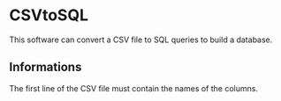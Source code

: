 # CSVtoSQL
This software can convert a CSV file to SQL queries to build a database.

## Informations
The first line of the CSV file must contain the names of the columns.
